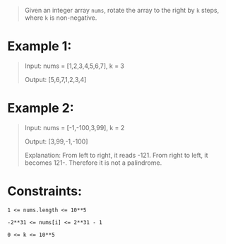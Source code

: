 >Given an integer array `nums`, rotate the array to the right by `k` steps, where `k` is non-negative.

# Example 1:
>Input:   nums = [1,2,3,4,5,6,7], k = 3
>
>Output: [5,6,7,1,2,3,4]


# Example 2:
>Input: nums = [-1,-100,3,99], k = 2
>
>Output: [3,99,-1,-100]
> 
> Explanation: From left to right, it reads -121. From right to left, it becomes 121-. Therefore it is not a palindrome.


# Constraints:
`1 <= nums.length <= 10**5`

`-2**31 <= nums[i] <= 2**31 - 1`

`0 <= k <= 10**5`

